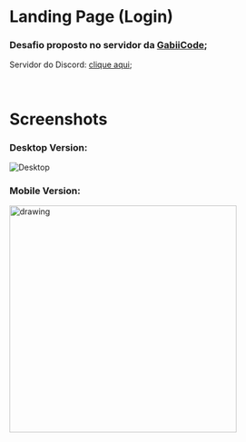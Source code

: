 # Landing Page (Login)

### Desafio proposto no servidor da [GabiiCode](https://www.youtube.com/channel/UCQ-dBcavpZ1Wj2OZdo9JU1w);
 Servidor do Discord: [clique aqui](https://discord.gg/HzdfDAQDFT">);
 
 <br/>

 # Screenshots

### Desktop Version:

 ![Desktop](https://i.imgur.com/nG97v1t.png)

### Mobile Version:

<img src="https://i.imgur.com/ouCCDLu.png" alt="drawing" width="400"/>

